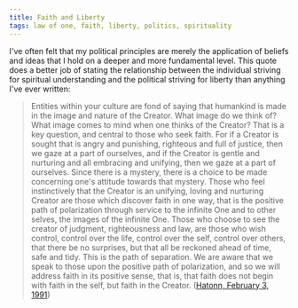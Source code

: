 ```yaml
---
title: Faith and Liberty
tags: law of one, faith, liberty, politics, spirituality
---
```

I've often felt that my political principles are merely the application of beliefs and ideas that I hold on a deeper and more fundamental level. This quote does a better job of stating the relationship between the individual striving for spiritual understanding and the political striving for liberty than anything I've ever written:

>Entities within your culture are fond of saying that humankind is made in the image and nature of the Creator. What image do we think of? What image comes to mind when one thinks of the Creator? That is a key question, and central to those who seek faith. For if a Creator is sought that is angry and punishing, righteous and full of justice, then we gaze at a part of ourselves, and if the Creator is gentle and nurturing and all embracing and unifying, then we gaze at a part of ourselves. Since there is a mystery, there is a choice to be made concerning one's attitude towards that mystery. Those who feel instinctively that the Creator is an unifying, loving and nurturing Creator are those which discover faith in one way, that is the positive path of polarization through service to the infinite One and to other selves, the images of the infinite One. Those who choose to see the creator of judgment, righteousness and law, are those who wish control, control over the life, control over the self, control over others, that there be no surprises, but that all be reckoned ahead of time, safe and tidy. This is the path of separation. We are aware that we speak to those upon the positive path of polarization, and so we will address faith in its positive sense, that is, that faith does not begin with faith in the self, but faith in the Creator. ([Hatonn, February 3, 1991](http://www.llresearch.org/transcripts/issues/1991/1991_0203.aspx))